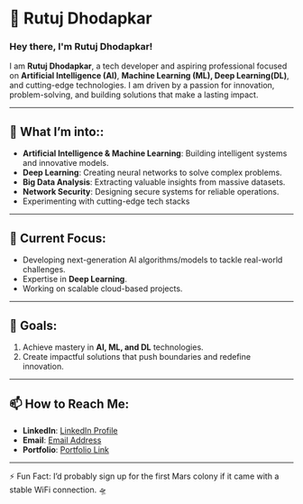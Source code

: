 # 🌌 Rutuj Dhodapkar

### Hey there, I'm Rutuj Dhodapkar!

I am **Rutuj Dhodapkar**, a tech developer and aspiring professional focused on **Artificial Intelligence (AI)**, **Machine Learning (ML), Deep Learning(DL)**, and cutting-edge technologies. I am driven by a passion for innovation, problem-solving, and building solutions that make a lasting impact.

---

## 🔭 What I’m into::
- **Artificial Intelligence & Machine Learning**: Building intelligent systems and innovative models.  
- **Deep Learning**: Creating neural networks to solve complex problems.  
- **Big Data Analysis**: Extracting valuable insights from massive datasets.  
- **Network Security**: Designing secure systems for reliable operations.
- Experimenting with cutting-edge tech stacks 

---

## 🌟 Current Focus:
- Developing next-generation AI algorithms/models to tackle real-world challenges.  
- Expertise in **Deep Learning**.  
- Working on scalable cloud-based projects.  

---

## 🎯 Goals:
1. Achieve mastery in **AI, ML, and DL** technologies.    
2. Create impactful solutions that push boundaries and redefine innovation.  

---

## 📫 How to Reach Me:
- **LinkedIn**: [LinkedIn Profile](https://www.linkedin.com/in/rutuj-dhodapkar-80bb5424a/)
- **Email**: [Email Address](rutujdhodapkar@gmail.com)  
- **Portfolio**: [Portfolio Link](rutujdhodapkar.netlify.app)  

---
⚡ Fun Fact: I’d probably sign up for the first Mars colony if it came with a stable WiFi connection. 🛸


